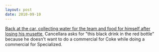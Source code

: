 ```yaml
---
layout: post
date: 2010-09-10
---  
```


[Back at the car, collecting water for the team and food for himself after losing his musette](https://www.youtube.com/watch?v=68XAYw8dM-g), Cancellara asks for "this black drink in the red bottle" because he doesn't want to do a commercial for Coke while doing a commercial for Specialized.
